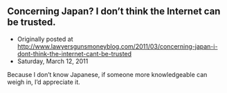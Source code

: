 ## Concerning Japan?  I don’t think the Internet can be trusted.

 * Originally posted at http://www.lawyersgunsmoneyblog.com/2011/03/concerning-japan-i-dont-think-the-internet-cant-be-trusted
 * Saturday, March 12, 2011

Because I don’t know Japanese, if someone more knowledgeable can weigh in, I’d appreciate it.